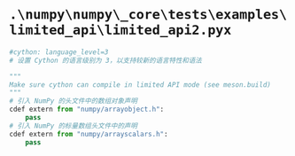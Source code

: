 # `.\numpy\numpy\_core\tests\examples\limited_api\limited_api2.pyx`

```py
#cython: language_level=3
# 设置 Cython 的语言级别为 3，以支持较新的语言特性和语法

"""
Make sure cython can compile in limited API mode (see meson.build)
"""
# 引入 NumPy 的头文件中的数组对象声明
cdef extern from "numpy/arrayobject.h":
    pass
# 引入 NumPy 的标量数组头文件中的声明
cdef extern from "numpy/arrayscalars.h":
    pass
```